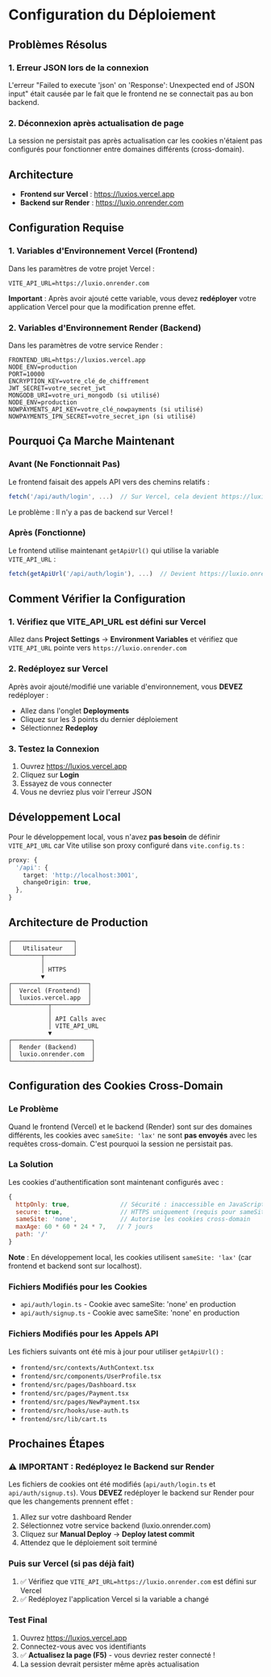 # Configuration du Déploiement

## Problèmes Résolus

### 1. Erreur JSON lors de la connexion
L'erreur "Failed to execute 'json' on 'Response': Unexpected end of JSON input" était causée par le fait que le frontend ne se connectait pas au bon backend.

### 2. Déconnexion après actualisation de page
La session ne persistait pas après actualisation car les cookies n'étaient pas configurés pour fonctionner entre domaines différents (cross-domain).

## Architecture

- **Frontend sur Vercel** : https://luxios.vercel.app
- **Backend sur Render** : https://luxio.onrender.com

## Configuration Requise

### 1. Variables d'Environnement Vercel (Frontend)

Dans les paramètres de votre projet Vercel :

```
VITE_API_URL=https://luxio.onrender.com
```

**Important** : Après avoir ajouté cette variable, vous devez **redéployer** votre application Vercel pour que la modification prenne effet.

### 2. Variables d'Environnement Render (Backend)

Dans les paramètres de votre service Render :

```
FRONTEND_URL=https://luxios.vercel.app
NODE_ENV=production
PORT=10000
ENCRYPTION_KEY=votre_clé_de_chiffrement
JWT_SECRET=votre_secret_jwt
MONGODB_URI=votre_uri_mongodb (si utilisé)
NODE_ENV=production
NOWPAYMENTS_API_KEY=votre_clé_nowpayments (si utilisé)
NOWPAYMENTS_IPN_SECRET=votre_secret_ipn (si utilisé)
```

## Pourquoi Ça Marche Maintenant

### Avant (Ne Fonctionnait Pas)

Le frontend faisait des appels API vers des chemins relatifs :
```javascript
fetch('/api/auth/login', ...)  // Sur Vercel, cela devient https://luxios.vercel.app/api/auth/login
```

Le problème : Il n'y a pas de backend sur Vercel !

### Après (Fonctionne)

Le frontend utilise maintenant `getApiUrl()` qui utilise la variable `VITE_API_URL` :
```javascript
fetch(getApiUrl('/api/auth/login'), ...)  // Devient https://luxio.onrender.com/api/auth/login
```

## Comment Vérifier la Configuration

### 1. Vérifiez que VITE_API_URL est défini sur Vercel

Allez dans **Project Settings** → **Environment Variables** et vérifiez que `VITE_API_URL` pointe vers `https://luxio.onrender.com`

### 2. Redéployez sur Vercel

Après avoir ajouté/modifié une variable d'environnement, vous **DEVEZ** redéployer :
- Allez dans l'onglet **Deployments**
- Cliquez sur les 3 points du dernier déploiement
- Sélectionnez **Redeploy**

### 3. Testez la Connexion

1. Ouvrez https://luxios.vercel.app
2. Cliquez sur **Login**
3. Essayez de vous connecter
4. Vous ne devriez plus voir l'erreur JSON

## Développement Local

Pour le développement local, vous n'avez **pas besoin** de définir `VITE_API_URL` car Vite utilise son proxy configuré dans `vite.config.ts` :

```typescript
proxy: {
  '/api': {
    target: 'http://localhost:3001',
    changeOrigin: true,
  },
}
```

## Architecture de Production

```
┌─────────────────┐
│   Utilisateur   │
└────────┬────────┘
         │
         │ HTTPS
         ▼
┌─────────────────────┐
│  Vercel (Frontend)  │
│  luxios.vercel.app  │
└──────────┬──────────┘
           │
           │ API Calls avec
           │ VITE_API_URL
           ▼
┌──────────────────────┐
│  Render (Backend)    │
│  luxio.onrender.com  │
└──────────────────────┘
```

## Configuration des Cookies Cross-Domain

### Le Problème
Quand le frontend (Vercel) et le backend (Render) sont sur des domaines différents, les cookies avec `sameSite: 'lax'` ne sont **pas envoyés** avec les requêtes cross-domain. C'est pourquoi la session ne persistait pas.

### La Solution
Les cookies d'authentification sont maintenant configurés avec :
```javascript
{
  httpOnly: true,              // Sécurité : inaccessible en JavaScript
  secure: true,                // HTTPS uniquement (requis pour sameSite: 'none')
  sameSite: 'none',            // Autorise les cookies cross-domain
  maxAge: 60 * 60 * 24 * 7,   // 7 jours
  path: '/'
}
```

**Note** : En développement local, les cookies utilisent `sameSite: 'lax'` (car frontend et backend sont sur localhost).

### Fichiers Modifiés pour les Cookies
- `api/auth/login.ts` - Cookie avec sameSite: 'none' en production
- `api/auth/signup.ts` - Cookie avec sameSite: 'none' en production

### Fichiers Modifiés pour les Appels API

Les fichiers suivants ont été mis à jour pour utiliser `getApiUrl()` :

- `frontend/src/contexts/AuthContext.tsx`
- `frontend/src/components/UserProfile.tsx`
- `frontend/src/pages/Dashboard.tsx`
- `frontend/src/pages/Payment.tsx`
- `frontend/src/pages/NewPayment.tsx`
- `frontend/src/hooks/use-auth.ts`
- `frontend/src/lib/cart.ts`

## Prochaines Étapes

### ⚠️ IMPORTANT : Redéployez le Backend sur Render

Les fichiers de cookies ont été modifiés (`api/auth/login.ts` et `api/auth/signup.ts`). Vous **DEVEZ** redéployer le backend sur Render pour que les changements prennent effet :

1. Allez sur votre dashboard Render
2. Sélectionnez votre service backend (luxio.onrender.com)
3. Cliquez sur **Manual Deploy** → **Deploy latest commit**
4. Attendez que le déploiement soit terminé

### Puis sur Vercel (si pas déjà fait)

1. ✅ Vérifiez que `VITE_API_URL=https://luxio.onrender.com` est défini sur Vercel
2. ✅ Redéployez l'application Vercel si la variable a changé

### Test Final

1. Ouvrez https://luxios.vercel.app
2. Connectez-vous avec vos identifiants
3. ✅ **Actualisez la page (F5)** - vous devriez rester connecté !
4. La session devrait persister même après actualisation

